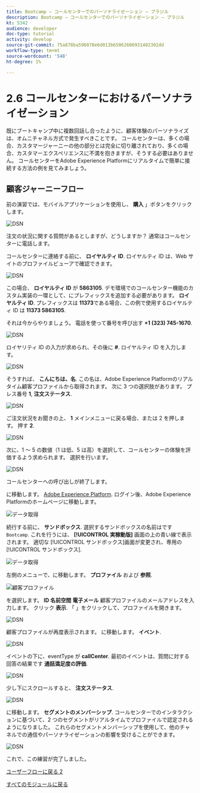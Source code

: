 ```yaml
---
title: Bootcamp — コールセンターでのパーソナライゼーション — ブラジル
description: Bootcamp — コールセンターでのパーソナライゼーション — ブラジル
kt: 5342
audience: developer
doc-type: tutorial
activity: develop
source-git-commit: 75a878ba596078e6d013b65062606931402302dd
workflow-type: tm+mt
source-wordcount: '548'
ht-degree: 1%

---
```


# 2.6 コールセンターにおけるパーソナライゼーション

既にブートキャンプ中に複数回話し合ったように、顧客体験のパーソナライズは、オムニチャネル方式で発生すべきことです。 コールセンターは、多くの場合、カスタマージャーニーの他の部分とは完全に切り離されており、多くの場合、カスタマーエクスペリエンスに不満を抱きますが、そうする必要はありません。 コールセンターをAdobe Experience Platformにリアルタイムで簡単に接続する方法の例を見てみましょう。

## 顧客ジャーニーフロー

前の演習では、モバイルアプリケーションを使用し、 **購入** 」ボタンをクリックします。

![DSN](./images/app20.png)

注文の状況に関する質問があるとしますが、どうしますか？ 通常はコールセンターに電話します。

コールセンターに連絡する前に、 **ロイヤルティ ID**. ロイヤルティ ID は、Web サイトのプロファイルビューアで確認できます。

![DSN](./images/cc1.png)

この場合、 **ロイヤルティ ID** が **5863105**. デモ環境でのコールセンター機能のカスタム実装の一環として、にプレフィックスを追加する必要があります。 **ロイヤルティ ID**. プレフィックスは **11373**&#x200B;である場合、この例で使用するロイヤルティ ID は **11373 5863105**.

それは今からやりましょう。 電話を使って番号を呼び出す **+1 (323) 745-1670**.

![DSN](./images/cc2.png)

ロイヤリティ ID の入力が求められ、その後に **#**. ロイヤルティ ID を入力します。

![DSN](./images/cc3.png)

そうすれば、 **こんにちは、名**. この名は、Adobe Experience Platformのリアルタイム顧客プロファイルから取得されます。 次に 3 つの選択肢があります。 プレス番号 **1**, **注文ステータス**.

![DSN](./images/cc4.png)

ご注文状況をお聞きの上、 **1** メインメニューに戻る場合、または 2 を押します。 押す **2**.

![DSN](./images/cc5.png)

次に、1 ～ 5 の数値（1 は低、5 は高）を選択して、コールセンターの体験を評価するよう求められます。 選択を行います。

![DSN](./images/cc6.png)

コールセンターへの呼び出しが終了します。

に移動します。 [Adobe Experience Platform](https://experience.adobe.com/platform). ログイン後、Adobe Experience Platformのホームページに移動します。

![データ取得](./images/home.png)

続行する前に、 **サンドボックス**. 選択するサンドボックスの名前はです ``Bootcamp``. これを行うには、 **[!UICONTROL 実稼動版]** 画面の上の青い線で表示されます。 適切な [!UICONTROL サンドボックス]画面が変更され、専用の [!UICONTROL サンドボックス].

![データ取得](./images/sb1.png)

左側のメニューで、に移動します。 **プロファイル** および **参照**.

![顧客プロファイル](./images/homemenu.png)

を選択します。 **ID 名前空間** **電子メール** 顧客プロファイルのメールアドレスを入力します。 クリック **表示**. 「 」をクリックして、プロファイルを開きます。

![DSN](./images/cc7.png)

顧客プロファイルが再度表示されます。 に移動します。 **イベント**.

![DSN](./images/cc8.png)

イベントの下に、eventType が **callCenter**. 最初のイベントは、質問に対する回答の結果です **通話満足度の評価**.

![DSN](./images/cc9.png)

少し下にスクロールすると、 **注文ステータス**.

![DSN](./images/cc10.png)

に移動します。 **セグメントのメンバーシップ**. コールセンターでのインタラクションに基づいて、2 つのセグメントがリアルタイムでプロファイルで認定されるようになりました。 これらのセグメントメンバーシップを使用して、他のチャネルでの通信やパーソナライゼーションの影響を受けることができます。

![DSN](./images/cc11.png)

これで、この練習が完了しました。

[ユーザーフローに戻る 2](./uc2.md)

[すべてのモジュールに戻る](../../overview.md)
